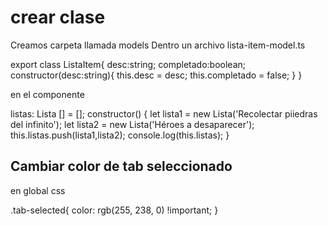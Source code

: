 # crear clase

Creamos carpeta llamada models
Dentro un archivo
lista-item-model.ts

export class ListaItem{
    desc:string;
    completado:boolean;
    constructor(desc:string){
        this.desc = desc;
        this.completado = false;
    }
}


en el componente

  listas: Lista [] = [];
  constructor() {
    let lista1 = new Lista('Recolectar piiedras del infinito');
    let lista2 = new Lista('Héroes a desaparecer');
    this.listas.push(lista1,lista2);
    console.log(this.listas);
   }


## Cambiar color de tab seleccionado

en global css

.tab-selected{
    color: rgb(255, 238, 0) !important;
}